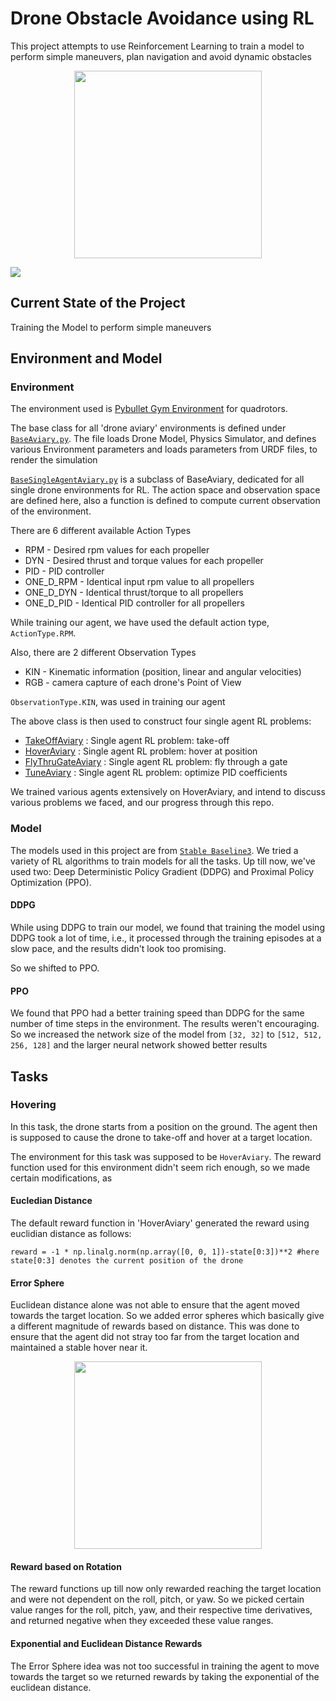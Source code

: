 # Drone Obstacle Avoidance using RL

This project attempts to use Reinforcement Learning to train a model to perform simple maneuvers, plan navigation and avoid dynamic obstacles
<p align="center">
<img src="https://i.imgur.com/VBOywe3.gif" width="300" height="300" align="Center">
</p>

![](https://i.imgur.com/IeqSdOl.png)

## Current State of the Project

Training the Model to perform simple maneuvers

## Environment and Model

### Environment

The environment used is [Pybullet Gym Environment](https://github.com/utiasDSL/gym-pybullet-drones) for quadrotors.

The base class for all 'drone aviary' environments is defined under [``BaseAviary.py``](https://github.com/utiasDSL/gym-pybullet-drones/blob/master/gym_pybullet_drones/envs/BaseAviary.py).
The file loads Drone Model, Physics Simulator, and defines various Environment parameters and loads parameters from URDF files, to render the simulation

[``BaseSingleAgentAviary.py``](https://github.com/utiasDSL/gym-pybullet-drones/blob/master/gym_pybullet_drones/envs/single_agent_rl/BaseSingleAgentAviary.py) is a subclass of BaseAviary, dedicated for all single drone environments for RL. The action space and observation space are defined here, also a function is defined to compute current observation of the environment.

There are 6 different available Action Types
- RPM - Desired rpm values for each propeller
- DYN - Desired thrust and torque values for each propeller
- PID - PID controller
- ONE_D_RPM - Identical input rpm value to all propellers
- ONE_D_DYN - Identical thrust/torque to all propellers
- ONE_D_PID - Identical PID controller for all propellers

While training our agent, we have used the default action type, ``ActionType.RPM``.

Also, there are 2 different Observation Types
- KIN - Kinematic information (position, linear and angular velocities)
- RGB - camera capture of each drone's Point of View

``ObservationType.KIN``, was used in training our agent

The above class is then used to construct four single agent RL problems:
- [TakeOffAviary](https://github.com/utiasDSL/gym-pybullet-drones/blob/master/gym_pybullet_drones/envs/single_agent_rl/TakeoffAviary.py) : Single agent RL problem: take-off
- [HoverAviary](https://github.com/utiasDSL/gym-pybullet-drones/blob/master/gym_pybullet_drones/envs/single_agent_rl/HoverAviary.py) : Single agent RL problem: hover at position
- [FlyThruGateAviary](https://github.com/utiasDSL/gym-pybullet-drones/blob/master/gym_pybullet_drones/envs/single_agent_rl/FlyThruGateAviary.py) : Single agent RL problem: fly through a gate
- [TuneAviary](https://github.com/utiasDSL/gym-pybullet-drones/blob/master/gym_pybullet_drones/envs/single_agent_rl/TuneAviary.py) : Single agent RL problem: optimize PID coefficients

We trained various agents extensively on HoverAviary, and intend to discuss various problems we faced, and our progress through this repo.

### Model

The models used in this project are from [``Stable Baseline3``](https://stable-baselines3.readthedocs.io/en/master/). We tried a variety of RL algorithms to train models for all the tasks. Up till now, we've used two: Deep Deterministic Policy Gradient (DDPG) and Proximal Policy Optimization (PPO).

#### DDPG

While using DDPG to train our model, we found that training the model using DDPG took a lot of time, i.e., it processed through the training episodes at a slow pace, and the results didn't look too promising.

So we shifted to PPO.

#### PPO

We found that PPO had a better training speed than DDPG for the same number of time steps in the environment. The results weren't encouraging. So we increased the network size of the model from ``[32, 32]`` to ``[512, 512, 256, 128]`` and the larger neural network showed better results

## Tasks

### Hovering

In this task, the drone starts from a position on the ground. The agent then is supposed to cause the drone to take-off and hover at a target location.

The environment for this task was supposed to be `HoverAviary`. The reward function used for this environment didn't seem rich enough, so we made certain modifications, as

#### Eucledian Distance

The default reward function in 'HoverAviary' generated the reward using euclidian distance as follows:

```python=
reward = -1 * np.linalg.norm(np.array([0, 0, 1])-state[0:3])**2 #here state[0:3] denotes the current position of the drone
```

#### Error Sphere

Euclidean distance alone was not able to ensure that the agent moved towards the target location. So we added error spheres which basically give a different magnitude of rewards based on distance. This was done to ensure that the agent did not stray too far from the target location and maintained a stable hover near it.

<p align="center">
<img src="https://i.imgur.com/fnIMMNH.gif" width="300" height="300" align="Center">
</p>

#### Reward based on Rotation

The reward functions up till now only rewarded reaching the target location and were not dependent on the roll, pitch, or yaw. So we picked certain value ranges for the roll, pitch, yaw, and their respective time derivatives, and returned negative when they exceeded these value ranges.

#### Exponential and Euclidean Distance Rewards

The Error Sphere idea was not too successful in training the agent to move towards the target so we returned rewards by taking the exponential of the euclidean distance.
